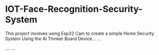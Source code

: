 # IOT-Face-Recognition-Security-System
This project involves using Esp32 Cam to create a simple Home Security System
Using the AI Thinker Board Device...
...

....
...
